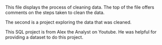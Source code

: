 This file displays the process of cleaning data. The top of the file offers comments on the steps taken to clean the data.

The second is a project exploring the data that was cleaned.

This SQL project is from Alex the Analyst on Youtube. He was helpful for providing a dataset to do this project.
